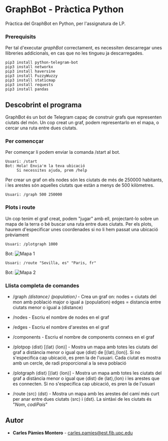 # GraphBot - Pràctica Python

Pràctica del GraphBot en Python, per l'assignatura de LP.

### Prerequisits

Per tal d'executar _graphBot_ correctament, es necessiten descarregar unes llibreries addicionals, en cas que no les tingueu ja descarregades.

```
pip3 install python-telegram-bot
pip3 install networkx
pip3 install haversine
pip3 install FuzzyWuzzy
pip3 install staticmap
pip3 install requests
pip3 install pandas
```

## Descobrint el programa

GraphBot és un bot de Telegram capaç de construir grafs que representen ciutats del món. Un cop creat un graf, podem representarlo en el mapa, o cercar una ruta entre dues ciutats.

### Per comencçar

Per començar li podem enviar la comanda /start al bot.

```
Usuari: /start
Bot: Hola! Envia'm la teva ubicació
     Si necessites ajuda, prem /help
```

Per crear un graf on els nodes són les ciutats de més de 250000 habitants, i les arestes són aquelles ciutats que estàn a menys de 500 kilòmetres.

```
Usuari: /graph 500 250000
```

### Plots i route

Un cop tenim el graf creat, podem "jugar" amb ell, projectant-lo sobre un mapa de la terra o bé buscar una ruta entre dues ciutats. Per els plots, haurem d'especificar unes coordenades si no li hem passat una ubicació prèviament

```
Usuari: /plotgraph 1000
```
Bot: ![Mapa 1](https://i.imgur.com/4eDFWyW.jpg)

```
Usuari: /route "Sevilla, es" "Paris, fr"
```
Bot: ![Mapa 2](https://i.imgur.com/RJMzoot.jpg)

### Llista completa de comandes
- /graph _⟨distance⟩ ⟨population⟩_  -  Crea un graf on:
nodes = ciutats del mon amb població major o igual a   ⟨population⟩
edges = distancia entre ciutats menor o igual a ⟨distance⟩

- /nodes - Escriu el nombre de nodes en el graf

- /edges - Escriu el nombre d'arestes en el graf

- /components - Escriu el nombre de components connexs en el graf

- /plotpop ⟨dist⟩ [⟨lat⟩ ⟨lon⟩] - Mostra un mapa amb totes les ciutats del graf a distància menor o igual que ⟨dist⟩ de [⟨lat⟩,⟨lon⟩]. Si no s'especifica cap ubicació, es pren la de l'usuari.  Cada ciutat es mostra amb un cercle, de radi proporcional a la seva població

- /plotgraph ⟨dist⟩ [⟨lat⟩ ⟨lon⟩] - Mostra un mapa amb totes les ciutats del graf a distància menor o igual que ⟨dist⟩ de ⟨lat⟩,⟨lon⟩ i les arestes que es connecten. Si no s'especifica cap ubicació, es pren la de l'usuari

- /route ⟨src⟩ ⟨dst⟩ - Mostra un mapa amb les arestes del camí més curt per anar entre dues ciutats ⟨src⟩ i ⟨dst⟩. La sintàxi de les ciutats és "_Nom_, _codiPaís_"




## Autor

* **Carles Pàmies Montero** - carles.pamies@est.fib.upc.edu

